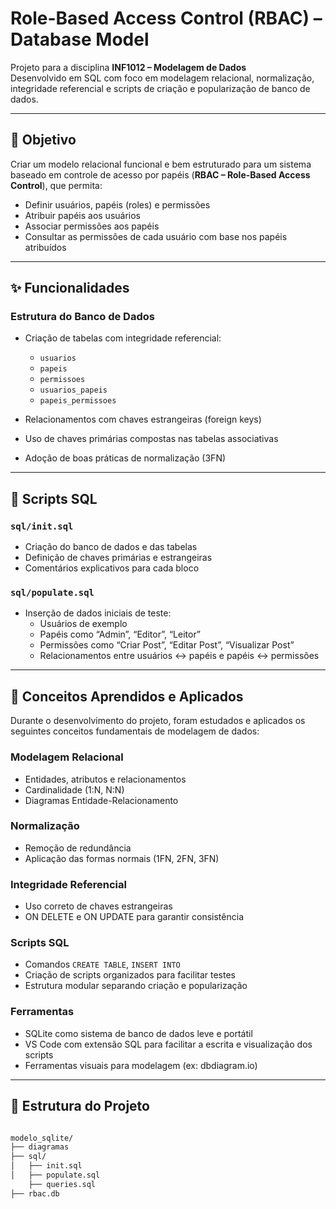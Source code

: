 # Role-Based Access Control (RBAC) – Database Model  
Projeto para a disciplina **INF1012 – Modelagem de Dados**  
Desenvolvido em SQL com foco em modelagem relacional, normalização, integridade referencial e scripts de criação e popularização de banco de dados.

---

## 🎯 Objetivo

Criar um modelo relacional funcional e bem estruturado para um sistema baseado em controle de acesso por papéis (**RBAC – Role-Based Access Control**), que permita:

- Definir usuários, papéis (roles) e permissões  
- Atribuir papéis aos usuários  
- Associar permissões aos papéis  
- Consultar as permissões de cada usuário com base nos papéis atribuídos  

---

## ✨ Funcionalidades

### Estrutura do Banco de Dados

- Criação de tabelas com integridade referencial:
  - `usuarios`
  - `papeis`
  - `permissoes`
  - `usuarios_papeis`
  - `papeis_permissoes`

- Relacionamentos com chaves estrangeiras (foreign keys)  
- Uso de chaves primárias compostas nas tabelas associativas  
- Adoção de boas práticas de normalização (3FN)  

---

## 📁 Scripts SQL

### `sql/init.sql`
- Criação do banco de dados e das tabelas  
- Definição de chaves primárias e estrangeiras  
- Comentários explicativos para cada bloco  

### `sql/populate.sql`
- Inserção de dados iniciais de teste:
  - Usuários de exemplo  
  - Papéis como “Admin”, “Editor”, “Leitor”  
  - Permissões como “Criar Post”, “Editar Post”, “Visualizar Post”  
  - Relacionamentos entre usuários ↔ papéis e papéis ↔ permissões  

---

## 🧠 Conceitos Aprendidos e Aplicados

Durante o desenvolvimento do projeto, foram estudados e aplicados os seguintes conceitos fundamentais de modelagem de dados:

### Modelagem Relacional

- Entidades, atributos e relacionamentos  
- Cardinalidade (1:N, N:N)  
- Diagramas Entidade-Relacionamento  

### Normalização

- Remoção de redundância  
- Aplicação das formas normais (1FN, 2FN, 3FN)  

### Integridade Referencial

- Uso correto de chaves estrangeiras  
- ON DELETE e ON UPDATE para garantir consistência  

### Scripts SQL

- Comandos `CREATE TABLE`, `INSERT INTO`  
- Criação de scripts organizados para facilitar testes  
- Estrutura modular separando criação e popularização  

### Ferramentas

- SQLite como sistema de banco de dados leve e portátil  
- VS Code com extensão SQL para facilitar a escrita e visualização dos scripts  
- Ferramentas visuais para modelagem (ex: dbdiagram.io)  

---

## 📂 Estrutura do Projeto

``` bash

modelo_sqlite/
├── diagramas
├── sql/
│   ├── init.sql
│   ├── populate.sql
    ├── queries.sql
├── rbac.db

```